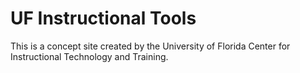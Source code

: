 # UF Instructional Tools

This is a concept site created by the University of Florida Center for Instructional Technology and Training.
